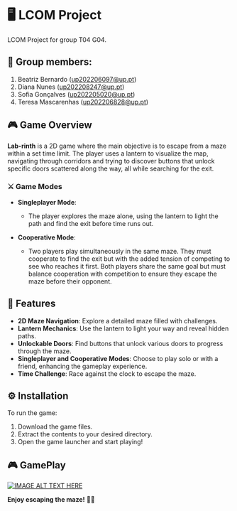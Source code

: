 # 🖥️ LCOM Project

LCOM Project for group T04 G04.

## 👥 Group members:

1. Beatriz Bernardo (up202206097@up.pt)
2. Diana Nunes (up202208247@up.pt)
3. Sofia Gonçalves (up202205020@up.pt)
4. Teresa Mascarenhas (up202206828@up.pt)

## 🎮 Game Overview 

**Lab-rinth** is a 2D game where the main objective is to escape from a maze within a set time limit. The player uses a lantern to visualize the map, navigating through corridors and trying to discover buttons that unlock specific doors scattered along the way, all while searching for the exit. 

### ⚔️ Game Modes

- **Singleplayer Mode**: 
  - The player explores the maze alone, using the lantern to light the path and find the exit before time runs out.

- **Cooperative Mode**: 
  - Two players play simultaneously in the same maze. They must cooperate to find the exit but with the added tension of competing to see who reaches it first. Both players share the same goal but must balance cooperation with competition to ensure they escape the maze before their opponent.

## 🌟 Features

- **2D Maze Navigation**: Explore a detailed maze filled with challenges.
- **Lantern Mechanics**: Use the lantern to light your way and reveal hidden paths.
- **Unlockable Doors**: Find buttons that unlock various doors to progress through the maze.
- **Singleplayer and Cooperative Modes**: Choose to play solo or with a friend, enhancing the gameplay experience.
- **Time Challenge**: Race against the clock to escape the maze.

## ⚙️ Installation

To run the game:

1. Download the game files.
2. Extract the contents to your desired directory.
3. Open the game launcher and start playing!

## 🎮 GamePlay

[![IMAGE ALT TEXT HERE](proj/doc.jpg)](https://www.youtube.com/watch?v=RCV5oaa0E18?si=S53u7MjcdoHDvqmO)

**Enjoy escaping the maze!** 🌌🔦
